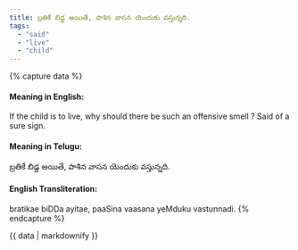 ```yaml
---
title: బ్రతికే బిడ్డ అయితే, పాశిన వాసన యెందుకు వస్తున్నది.
tags:
  - "said"
  - "live"
  - "child"
---
```


{% capture data %}
#### Meaning in English:
If the child is to live, why should there be such an offensive smell ?
Said of a sure sign.

#### Meaning in Telugu:
బ్రతికే బిడ్డ అయితే, పాశిన వాసన యెందుకు వస్తున్నది.

#### English Transliteration:
bratikae biDDa ayitae, paaSina vaasana yeMduku vastunnadi.
{% endcapture %}

<div class="notice">{{ data | markdownify }}</div>

